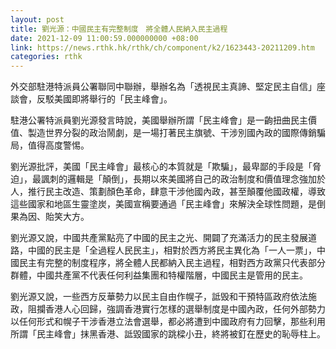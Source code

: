 ```yaml
---
layout: post
title: 劉光源：中國民主有完整制度　將全體人民納入民主過程
date: 2021-12-09 11:00:59.000000000 +08:00
link: https://news.rthk.hk/rthk/ch/component/k2/1623443-20211209.htm
categories: rthk
---
```


外交部駐港特派員公署聯同中聯辦，舉辦名為「透視民主真諦、堅定民主自信」座談會，反駁美國即將舉行的「民主峰會」。

駐港公署特派員劉光源發言時說，美國舉辦所謂「民主峰會」是一齣扭曲民主價值、製造世界分裂的政治鬧劇，是一場打著民主旗號、干涉別國內政的國際傳銷騙局，值得高度警惕。

劉光源批評，美國「民主峰會」最核心的本質就是「欺騙」，最卑鄙的手段是「脅迫」，最諷刺的邏輯是「顛倒」，長期以來美國將自己的政治制度和價值理念強加於人，推行民主改造、策劃顏色革命，肆意干涉他國內政，甚至顛覆他國政權，導致這些國家和地區生靈塗炭，美國宣稱要通過「民主峰會」來解決全球性問題，是倒果為因、貽笑大方。

劉光源又說，中國共產黨點亮了中國的民主之光、開闢了充滿活力的民主發展道路，中國的民主是「全過程人民民主」，相對於西方將民主異化為「一人一票」，中國民主有完整的制度程序，將全體人民都納入民主過程，相對西方政黨只代表部分群體，中國共產黨不代表任何利益集團和特權階層，中國民主是管用的民主。

劉光源又說，一些西方反華勢力以民主自由作幌子，詆毁和干預特區政府依法施政，阻攔香港人心回歸，強調香港實行怎樣的選舉制度是中國內政，任何外部勢力以任何形式和幌子干涉香港立法會選舉，都必將遭到中國政府有力回擊，那些利用所謂「民主峰會」抹黑香港、詆毀國家的跳樑小丑，終將被釘在歷史的恥辱柱上。
